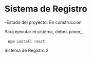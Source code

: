 <h1> Sistema de Registro</h1>

-Estado del proyecto: En construccion

Para ejecutar el sistema, debes poner_

 ` ` `npm install react ` ` ` 
 
Sistema de Registro 2

